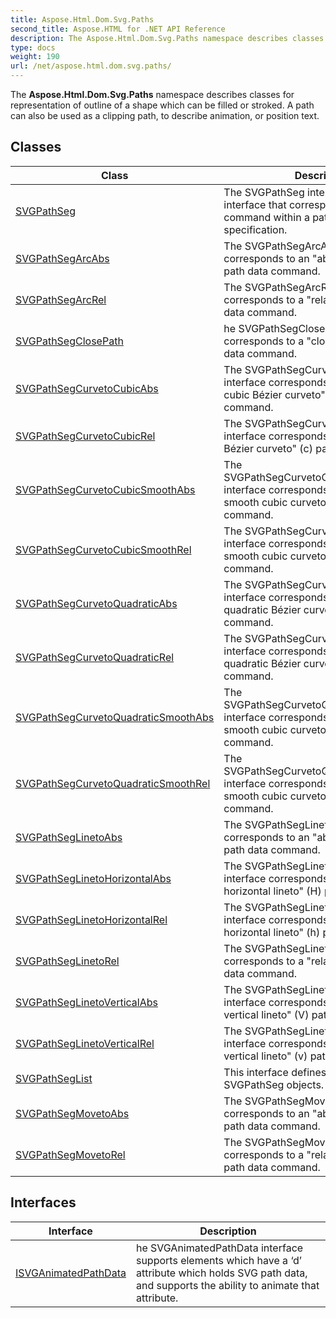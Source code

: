 ```yaml
---
title: Aspose.Html.Dom.Svg.Paths
second_title: Aspose.HTML for .NET API Reference
description: The Aspose.Html.Dom.Svg.Paths namespace describes classes for representation of outline of a shape which can be filled or stroked. A path can also be used as a clipping path to describe animation or position text
type: docs
weight: 190
url: /net/aspose.html.dom.svg.paths/
---
```

The **Aspose.Html.Dom.Svg.Paths** namespace describes classes for representation of outline of a shape which can be filled or stroked. A path can also be used as a clipping path, to describe animation, or position text.

## Classes

| Class | Description |
| --- | --- |
| [SVGPathSeg](./svgpathseg/) | The SVGPathSeg interface is a base interface that corresponds to a single command within a path data specification. |
| [SVGPathSegArcAbs](./svgpathsegarcabs/) | The SVGPathSegArcAbs interface corresponds to an "absolute arcto" (A) path data command. |
| [SVGPathSegArcRel](./svgpathsegarcrel/) | The SVGPathSegArcRel interface corresponds to a "relative arcto" (a) path data command. |
| [SVGPathSegClosePath](./svgpathsegclosepath/) | he SVGPathSegClosePath interface corresponds to a "closepath" (z) path data command. |
| [SVGPathSegCurvetoCubicAbs](./svgpathsegcurvetocubicabs/) | The SVGPathSegCurvetoCubicAbs interface corresponds to an "absolute cubic Bézier curveto" (C) path data command. |
| [SVGPathSegCurvetoCubicRel](./svgpathsegcurvetocubicrel/) | The SVGPathSegCurvetoCubicRel interface corresponds to a "relative cubic Bézier curveto" (c) path data command. |
| [SVGPathSegCurvetoCubicSmoothAbs](./svgpathsegcurvetocubicsmoothabs/) | The SVGPathSegCurvetoCubicSmoothAbs interface corresponds to an "absolute smooth cubic curveto" (S) path data command. |
| [SVGPathSegCurvetoCubicSmoothRel](./svgpathsegcurvetocubicsmoothrel/) | The SVGPathSegCurvetoCubicSmoothRel interface corresponds to a "relative smooth cubic curveto" (s) path data command. |
| [SVGPathSegCurvetoQuadraticAbs](./svgpathsegcurvetoquadraticabs/) | The SVGPathSegCurvetoQuadraticAbs interface corresponds to an "absolute quadratic Bézier curveto" (Q) path data command. |
| [SVGPathSegCurvetoQuadraticRel](./svgpathsegcurvetoquadraticrel/) | The SVGPathSegCurvetoQuadraticRel interface corresponds to a "relative quadratic Bézier curveto" (q) path data command. |
| [SVGPathSegCurvetoQuadraticSmoothAbs](./svgpathsegcurvetoquadraticsmoothabs/) | The SVGPathSegCurvetoQuadraticSmoothAbs interface corresponds to an "absolute smooth cubic curveto" (T) path data command. |
| [SVGPathSegCurvetoQuadraticSmoothRel](./svgpathsegcurvetoquadraticsmoothrel/) | The SVGPathSegCurvetoQuadraticSmoothRel interface corresponds to a "relative smooth cubic curveto" (t) path data command. |
| [SVGPathSegLinetoAbs](./svgpathseglinetoabs/) | The SVGPathSegLinetoAbs interface corresponds to an "absolute lineto" (L) path data command. |
| [SVGPathSegLinetoHorizontalAbs](./svgpathseglinetohorizontalabs/) | The SVGPathSegLinetoHorizontalAbs interface corresponds to an "absolute horizontal lineto" (H) path data command. |
| [SVGPathSegLinetoHorizontalRel](./svgpathseglinetohorizontalrel/) | The SVGPathSegLinetoHorizontalRel interface corresponds to a "relative horizontal lineto" (h) path data command. |
| [SVGPathSegLinetoRel](./svgpathseglinetorel/) | The SVGPathSegLinetoRel interface corresponds to a "relative lineto" (l) path data command. |
| [SVGPathSegLinetoVerticalAbs](./svgpathseglinetoverticalabs/) | The SVGPathSegLinetoVerticalAbs interface corresponds to an "absolute vertical lineto" (V) path data command. |
| [SVGPathSegLinetoVerticalRel](./svgpathseglinetoverticalrel/) | The SVGPathSegLinetoVerticalRel interface corresponds to a "relative vertical lineto" (v) path data command. |
| [SVGPathSegList](./svgpathseglist/) | This interface defines a list of SVGPathSeg objects. |
| [SVGPathSegMovetoAbs](./svgpathsegmovetoabs/) | The SVGPathSegMovetoAbs interface corresponds to an "absolute moveto" (M) path data command. |
| [SVGPathSegMovetoRel](./svgpathsegmovetorel/) | The SVGPathSegMovetoRel interface corresponds to a "relative moveto" (m) path data command. |
## Interfaces

| Interface | Description |
| --- | --- |
| [ISVGAnimatedPathData](./isvganimatedpathdata/) | he SVGAnimatedPathData interface supports elements which have a ‘d’ attribute which holds SVG path data, and supports the ability to animate that attribute. |
